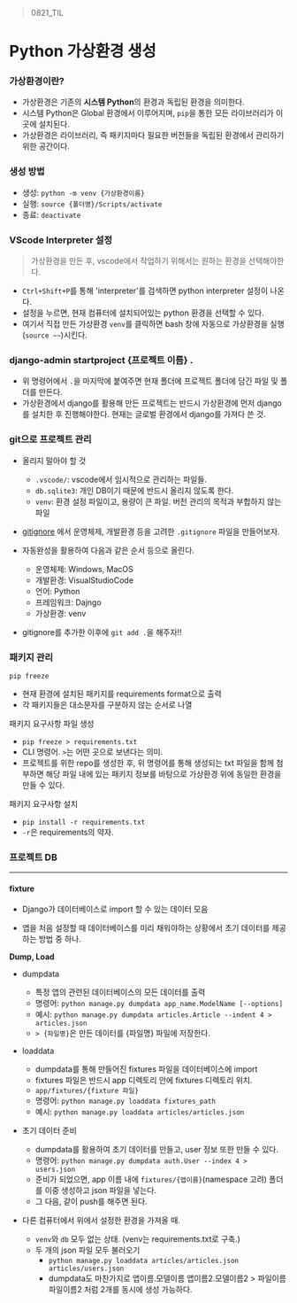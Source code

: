 > 0821_TIL





# Python 가상환경 생성



### 가상환경이란?

- 가상환경은 기존의 **시스템 Python**의 환경과 독립된 환경을 의미한다.
- 시스템 Python은 Global 환경에서 이루어지며, `pip`을 통한 모든 라이브러리가 이 곳에 설치된다.
- 가상환경은 라이브러리, 즉 패키지마다 필요한 버전들을 독립된 환경에서 관리하기 위한 공간이다.



### 생성 방법

- 생성: `python -m venv {가상환경이름}`
- 실행: `source {폴더명}/Scripts/activate`
- 종료: `deactivate`



### VScode Interpreter 설정

>  가상환경을 만든 후, vscode에서 작업하기 위해서는 원하는 환경을 선택해야한다.

- `Ctrl+Shift+P`를 통해 'interpreter'를 검색하면 python interpreter 설정이 나온다.
- 설정을 누르면, 현재 컴퓨터에 설치되어있는 python 환경을 선택할 수 있다.
- 여기서 직접 만든 가상환경 `venv`를 클릭하면 bash 창에 자동으로 가상환경을 실행(`source ~~`)시킨다.



### django-admin startproject {프로젝트 이름} .

- 위 명령어에서 `.`을 마지막에 붙여주면 현재 폴더에 프로젝트 폴더에 담긴 파일 및 폴더를 만든다.
- 가상환경에서 django를 활용해 만든 프로젝트는 반드시 가상환경에 먼저 django를 설치한 후 진행해야한다. 현재는 글로벌 환경에서 django를 가져다 쓴 것.



### git으로 프로젝트 관리

- 올리지 말아야 할 것
  - `.vscode/`: vscode에서 임시적으로 관리하는 파일들.
  - `db.sqlite3`: 개인 DB이기 때문에 반드시 올리지 않도록 한다.
  - `venv`: 환경 설정 파일이고, 용량이 큰 파일. 버전 관리의 목적과 부합하지 않는 파일



- [gitignore](https://www.toptal.com/developers/gitignore) 에서 운영체제, 개발환경 등을 고려한 `.gitignore` 파일을 만들어보자.
- 자동완성을 활용하여 다음과 같은 순서 등으로 올린다.
  - 운영체제: Windows, MacOS
  - 개발환경: VisualStudioCode
  - 언어: Python
  - 프레임워크: Dajngo
  - 가상환경: venv



- gitignore를 추가한 이후에 `git add .`을 해주자!!



### 패키지 관리

`pip freeze`

- 현재 환경에 설치된 패키지를 requirements format으로 출력
- 각 패키지들은 대소문자를 구분하지 않는 순서로 나열



패키지 요구사항 파일 생성

- `pip freeze > requirements.txt`
- CLI 명령어. `>`는 어떤 곳으로 보낸다는 의미.
- 프로젝트를 위한 repo를 생성한 후, 위 명령어를 통해 생성되는 txt 파일을 함께 첨부하면 해당 파일 내에 있는 패키지 정보를 바탕으로 가상환경 위에 동일한 환경을 만들 수 있다.



패키지 요구사항 설치

- `pip install -r requirements.txt`
- `-r`은 requirements의 약자.



### 프로젝트 DB

---

#### fixture

- Django가 데이터베이스로 import 할 수 있는 데이터 모음

- 앱을 처음 설정할 때 데이터베이스를 미리 채워야하는 상황에서 초기 데이터를 제공하는 방법 중 하나.



**Dump, Load**

- dumpdata
  - 특정 앱의 관련된 데이터베이스의 모든 데이터를 출력
  - 명령어: `python manage.py dumpdata app_name.ModelName [--options]`
  - 예시:  `python manage.py dumpdata articles.Article --indent 4 > articles.json`
  - `> {파일명}`은 만든 데이터를 {파일명} 파일에 저장한다.



- loaddata
  - dumpdata를 통해 만들어진 fixtures 파일을 데이터베이스에 import
  - fixtures 파일은 반드시 app 디렉토리 안에 fixtures 디렉토리 위치.
  - `app/fixtures/{fixture 파일}`
  - 명령어: `python manage.py loaddata fixtures_path`
  - 예시: `python manage.py loaddata articles/articles.json`



- 초기 데이터 준비
  - dumpdata를 활용하여 초기 데이터를 만들고, user 정보 또한 만들 수 있다.
  - 명령어: `python manage.py dumpdata auth.User --index 4 > users.json`
  - 준비가 되었으면, app 이름 내에 `fixtures/{앱이름}`(namespace 고려) 폴더를 이중 생성하고 json 파일을 넣는다.
  - 그 다음, 같이 push를 해주면 된다.



- 다른 컴퓨터에서 위에서 설정한 환경을 가져올 때.
  - `venv`와 `db` 모두 없는 상태. (venv는 requirements.txt로 구축.)
  - 두 개의 json 파일 모두 불러오기
    - `python manage.py loaddata articles/articles.json articles/users.json` 
    - dumpdata도 마찬가지로 앱이름.모델이름 앱이름2.모델이름2 > 파일이름 파일이름2 처럼 2개를 동시에 생성 가능하다.